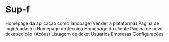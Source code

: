 # Sup-f

[](https://ui.shadcn.com/docs)
[](https://zod.dev/)
[](https://tailwindcss.com/docs)
[](https://tanstack.com/query/latest/docs)
[](https://lucide.dev/)
[](https://react-hook-form.com/docs)
[](https://tanstack.com/table/latest/docs)

Homepage da aplicação como landpage (Vender a plataforma)
Página de login/cadastro
Homepage do técnico
Homepage do cliente
Página de novo ticket/edição (Ações)
Listagem de ticket
Usuarios
Empresas
Configurações
